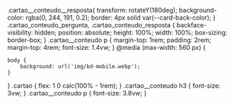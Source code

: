 .cartao__conteudo__resposta{
    transform: rotateY(180deg);
    background-color: rgba(0, 244, 191, 0.2);
    border: 4px solid var(--card-back-color);
}
.cartao_conteudo_pergunta,
.cartao_conteudo_resposta {
    backface-visibility: hidden;
    position: absolute;
    height: 100%;
    width: 100%;
    box-sizing: border-box;
}
.cartao__conteudo p {
    margin-top: 1rem;
    padding: 2rem;
    margin-top: 4rem;
    font-size: 1.4vw;
}
@media (max-width: 560 px) {

    body {
        background: url('img/bd-mobile.webp');
    }

}
.cartao {
        flex: 1 0 calc(100% - 1rem);
    }
    .cartao__conteudo h3 {
    font-size: 3vw;
}
.cartao__conteudo p {
    font-size: 3.8vw;
}
